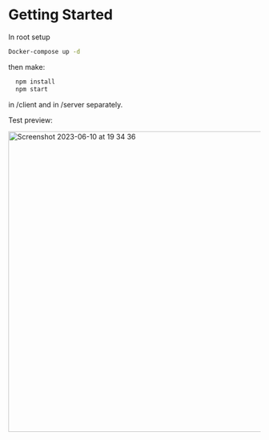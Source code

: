 # Getting Started 

In root setup 

```bash
Docker-compose up -d
```
then make:
```bash
  npm install
  npm start
```
in /client and in /server separately.





Test preview:

<img width="600" alt="Screenshot 2023-06-10 at 19 34 36" src="https://github.com/Polkan37/superheroes/assets/16626359/f8eae3d0-4be7-4bf4-9e62-76100da42e1e">
